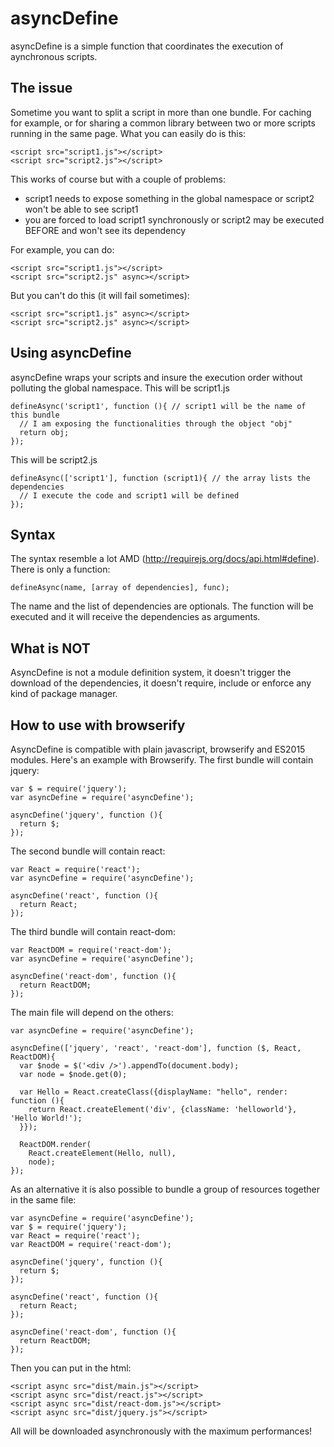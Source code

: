 asyncDefine
===========
asyncDefine is a simple function that coordinates the execution of aynchronous scripts.

The issue
---------
Sometime you want to split a script in more than one bundle. For caching for example, or for sharing a common library between two or more scripts running in the same page.
What you can easily do is this:

    <script src="script1.js"></script>
    <script src="script2.js"></script>

This works of course but with a couple of problems:

* script1 needs to expose something in the global namespace or script2 won't be able to see script1
* you are forced to load script1 synchronously or script2 may be executed BEFORE and won't see its dependency

For example, you can do:

    <script src="script1.js"></script>
    <script src="script2.js" async></script>

But you can't do this (it will fail sometimes):

    <script src="script1.js" async></script>
    <script src="script2.js" async></script>

Using asyncDefine
-----------------
asyncDefine wraps your scripts and insure the execution order without polluting the global namespace.
This will be script1.js

    defineAsync('script1', function (){ // script1 will be the name of this bundle
      // I am exposing the functionalities through the object "obj"
      return obj;
    });

This will be script2.js

    defineAsync(['script1'], function (script1){ // the array lists the dependencies
      // I execute the code and script1 will be defined
    });

Syntax
------
The syntax resemble a lot AMD (http://requirejs.org/docs/api.html#define). There is only a function:

    defineAsync(name, [array of dependencies], func);

The name and the list of dependencies are optionals. The function will be executed and it will receive the dependencies as arguments.

What is NOT
-----------
AsyncDefine is not a module definition system, it doesn't trigger the download of the dependencies, it doesn't require, include or enforce any kind of package manager.

How to use with browserify
--------------------------
AsyncDefine is compatible with plain javascript, browserify and ES2015 modules. Here's an example with Browserify.
The first bundle will contain jquery:

    var $ = require('jquery');
    var asyncDefine = require('asyncDefine');

    asyncDefine('jquery', function (){
      return $;
    });

The second bundle will contain react:

    var React = require('react');
    var asyncDefine = require('asyncDefine');

    asyncDefine('react', function (){
      return React;
    });

The third bundle will contain react-dom:

    var ReactDOM = require('react-dom');
    var asyncDefine = require('asyncDefine');

    asyncDefine('react-dom', function (){
      return ReactDOM;
    });

The main file will depend on the others:

    var asyncDefine = require('asyncDefine');

    asyncDefine(['jquery', 'react', 'react-dom'], function ($, React, ReactDOM){
      var $node = $('<div />').appendTo(document.body);
      var node = $node.get(0);

      var Hello = React.createClass({displayName: "hello", render: function (){
        return React.createElement('div', {className: 'helloworld'}, 'Hello World!');
      }});

      ReactDOM.render(
        React.createElement(Hello, null),
        node);
    });

As an alternative it is also possible to bundle a group of resources together in the same file:

    var asyncDefine = require('asyncDefine');
    var $ = require('jquery');
    var React = require('react');
    var ReactDOM = require('react-dom');

    asyncDefine('jquery', function (){
      return $;
    });

    asyncDefine('react', function (){
      return React;
    });

    asyncDefine('react-dom', function (){
      return ReactDOM;
    });

Then you can put in the html:

    <script async src="dist/main.js"></script>
    <script async src="dist/react.js"></script>
    <script async src="dist/react-dom.js"></script>
    <script async src="dist/jquery.js"></script>

All will be downloaded asynchronously with the maximum performances!
